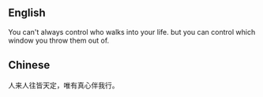 ## English
You can't always control who walks into your life.
but you can control which window you throw them out of.

## Chinese
人来人往皆天定，唯有真心伴我行。
